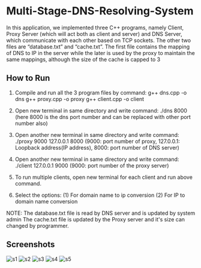 # Multi-Stage-DNS-Resolving-System

In this application, we implemented three C++ programs, namely Client, Proxy
Server (which will act both as client and server) and DNS Server, which
communicate with each other based on TCP sockets.
The other two files are “database.txt” and “cache.txt”. The first file contains the
mapping of DNS to IP in the server while the later is used by the proxy to maintain
the same mappings, although the size of the cache is capped to 3


## How to Run

1. Compile and run all the 3 program files by command:
	g++ dns.cpp -o dns
	g++ proxy.cpp -o proxy
	g++ client.cpp -o client

2. Open new terminal in same directory and write command:
	./dns 8000
	(here 8000 is the dns port number and can be replaced with other port number also)

3. Open another new terminal in same directory and write command:
	./proxy 9000 127.0.0.1 8000
	(9000: port number of proxy, 127.0.0.1: Loopback address(IP address), 8000: port number of DNS server)

4. Open another new terminal in same directory and write command:
	./client 127.0.0.1 9000
	(9000: port number of the proxy server)

5. To run multiple clients, open new terminal for each client and run above command.

6. Select the options:
	(1) For domain name to ip conversion
	(2) For IP to domain name conversion


NOTE: The database.txt file is read by DNS server and is updated by system admin
	  The cache.txt file is updated by the Proxy server and it's size can changed by programmer.




## Screenshots

![s1](https://user-images.githubusercontent.com/15118630/189527463-2c903dc5-5eaf-43ed-9c04-d79e9d58dce5.png)
![s2](https://user-images.githubusercontent.com/15118630/189527466-35b92649-1dca-48f5-8b34-87115d5c32b2.png)
![s3](https://user-images.githubusercontent.com/15118630/189527472-7f167647-3edb-4cf5-9571-fd2d474d3699.png)
![s4](https://user-images.githubusercontent.com/15118630/189527488-bde29fac-3f67-473a-9517-ed3b3f250166.png)
![s5](https://user-images.githubusercontent.com/15118630/189527492-60515486-8c25-43a3-af5a-0a434b5d269f.png)

